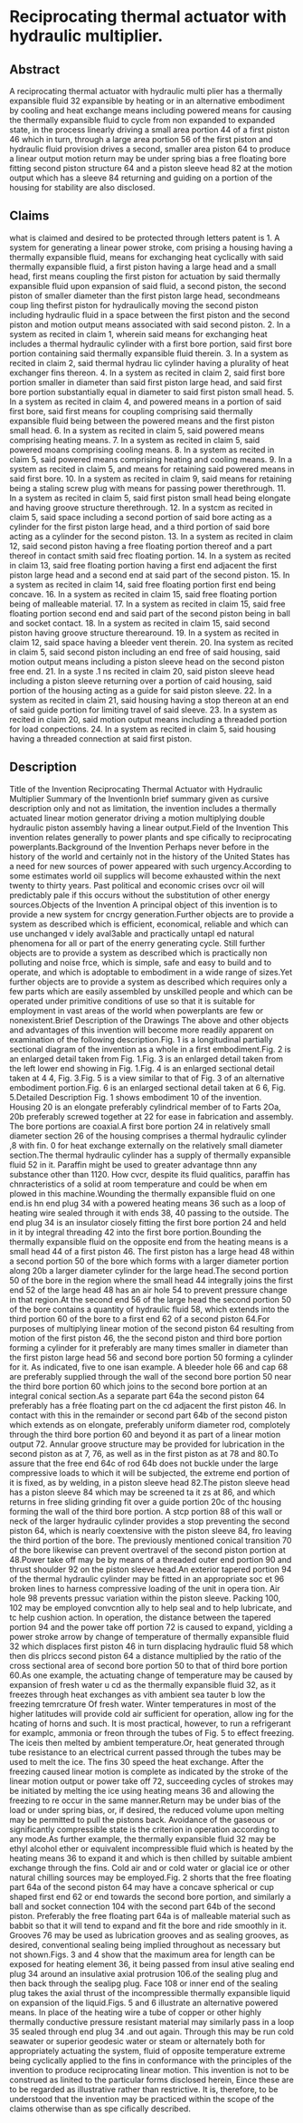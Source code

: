 # Reciprocating thermal actuator with hydraulic multiplier.

## Abstract
A reciprocating thermal actuator with hydraulic multi plier has a thermally expansible fluid 32 expansible by heating or in an alternative embodiment by cooling and heat exchange means including powered means for causing the thermally expansible fluid to cycle from non expanded to expanded state, in the process linearly driving a small area portion 44 of a first piston 46 which in turn, through a large area portion 56 of the first piston and hydraulic fluid provision drives a second, smaller area piston 64 to produce a linear output motion return may be under spring bias a free floating bore fitting second piston structure 64 and a piston sleeve head 82 at the motion output which has a sleeve 84 returning and guiding on a portion of the housing for stability are also disclosed.

## Claims
what is claimed and desired to be protected through letters patent is 1. A system for generating a linear power stroke, com prising a housing having a thermally expansible fluid, means for exchanging heat cyclically with said thermally expansible fluid, a first piston having a large head and a small head, first means coupling the first piston for actuation by said thermally expansible fluid upon expansion of said fluid, a second piston, the second piston of smaller diameter than the first piston large head, secondmeans coup ling thefirst piston for hydraulically moving the second piston including hydraulic fluid in a space between the first piston and the second piston and motion output means associated with said second piston. 2. In a system as recited in claim 1, wherein said means for exchanging heat includes a thermal hydraulic cylinder with a first bore portion, said first bore portion containing said thermally expansible fluid therein. 3. In a system as recited in claim 2, said thermal hydrau lic cylinder having a plurality of heat exchanger fins thereon. 4. In a system as recited in claim 2, said first bore portion smaller in diameter than said first piston large head, and said first bore portion substantially equal in diameter to said first piston small head. 5. In a system as recited in claim 4, and powered means in a portion of said first bore, said first means for coupling comprising said thermally expansible fluid being between the powered means and the first piston small head. 6. In a system as recited in claim 5, said powered means comprising heating means. 7. In a system as recited in claim 5, said powered moans comprising cooling means. 8. In a system as recited in claim 5, said powered means comprising heating and cooling means. 9. In a system as recited in claim 5, and means for retaining said powered means in said first bore. 10. In a system as recited in claim 9, said means for retaining being a staling screw plug with means for passing power therethrough. 11. In a system as recited in claim 5, said first piston small head being elongate and having groove structure therethrough. 12. In a systcm as recited in claim 5, said space including a second portion of said bore acting as a cylinder for the first piston large head, and a third portion of said bore acting as a cylinder for the second piston. 13. In a system as recited in claim 12, said second piston having a free floating portion thereof and a part thereof in contact smith said frec floating portion. 14. In a system as recited in claim 13, said free floating portion having a first end adjacent the first piston large head and a second end at said part of the second piston. 15. In a system as recited in claim 14, said free floating portion first end being concave. 16. In a system as recited in claim 15, said free floating portion being of malleable material. 17. In a system as recited in claim 15, said free floating portion second end and said part of the second piston being in ball and socket contact. 18. In a system as recited in claim 15, said second piston having groove structure therearound. 19. In a system as recited in claim 12, said space having a bleeder vent therein. 20. Ina system as recited in claim 5, said second piston including an end free of said housing, said motion output means including a piston sleeve head on the second piston free end. 21. In a syste .1 ns recited in claim 20, said piston sleeve head including a piston sleeve returning over a portion of caid housing, said portion of the housing acting as a guide for said piston sleeve. 22. In a system as recited in claim 21, said housing having a stop thereon at an end of said guide portion for limiting travel of said sleeve. 23. In a system as recited in claim 20, said motion output means including a threaded portion for load conpections. 24. In a system as recited in claim 5, said housing having a threaded connection at said first piston.

## Description
Title of the Invention Reciprocating Thermal Actuator with Hydraulic Multiplier Summary of the InventionIn brief summary given as cursive description only and not as limitation, the invention includes a thermally actuated linear motion generator driving a motion multiplying double hydraulic piston assembly having a linear output.Field of the Invention This invention relates generally to power plants and spe cifically to reciprocating powerplants.Background of the Invention Perhaps never before in the history of the world and certainly not in the history of the United States has a need for new sources of power appeared with such urgency.According to some estimates world oil supplics will become exhausted within the next twenty to thirty years. Past political and economic crises ovcr oil will predictably pale if this occurs without the substitution of other energy sources.Objects of the Invention A principal object of this invention is to provide a new system for cncrgy generation.Further objects are to provide a system as described which is efficient, economical, reliable and which can use unchanged v idely aval3able and practically untapl ed natural phenomena for all or part of the enerry generating cycle. Still further objects are to provide a system as described which is practically non polluting and noise frce, which is simple, safe and easy to build and to operate, and which is adoptable to embodiment in a wide range of sizes.Yet further objects are to provide a system as described which requires only a few parts which are easily assembled by unskilled people and which can be operated under primitive conditions of use so that it is suitable for employment in vast areas of the world when powerplants are few or nonexistent.Brief Description of the Drawings The above and other objects and advantages of this invention will become more readily apparent on examination of the following description.Fig. 1 is a longitudinal partially sectional diagram of the invention as a whole in a first embodiment.Fig. 2 is an enlarged detail taken from Fig. 1.Fig. 3 is an enlarged detail taken from the left lower end showing in Fig. 1.Fig. 4 is an enlarged sectional detail taken at 4 4, Fig. 3.Fig. 5 is a view similar to that of Fig. 3 of an alternative embodiment portion.Fig. 6 is an enlarged sectional detail taken at 6 6, Fig. 5.Detailed Description Fig. 1 shows embodiment 10 of the invention. Housing 20 is an elongate preferably cylindrical member of to Farts 2Oa, 20b preferably screwed together at 22 for ease in fabrication and assembly. The bore portions are coaxial.A first bore portion 24 in relatively small diameter section 26 of the housing comprises a thermal hydraulic cylinder ,8 with fin. 0 for heat exchange externally on the relatively small diameter section.The thermal hydraulic cylinder has a supply of thermally expansible fluid 52 in it. Paraffin might be used to greater advantage thnn any substance other than 1120. How cvcr, despite its fluid qualitics, paraffin has chnracteristics of a solid at room temperature and could be when em plowed in this machine.Wounding the thermally expansible fluid on one end.is hn end plug 34 with a powered heating means 36 such as a loop of heating wire sealed through it with ends 38, 40 passing to the outside. The end plug 34 is an insulator ciosely fitting the first bore portion 24 and held in it by integral threading 42 into the first bore portion.Bounding the thermally expansible fluid on the opposite end from the heating means is a small head 44 of a first piston 46. The first piston has a large head 48 within a second portion 50 of the bore which forms with a larger diameter portion along 20b a larger diameter cylinder for the large head.The second portion 50 of the bore in the region where the small head 44 integrally joins the first end 52 of the large head 48 has an air hole 54 to prevent pressure change in that region.At the second end 56 of the large head the second portion 50 of the bore contains a quantity of hydraulic fluid 58, which extends into the third portion 60 of the bore to a first end 62 of a second piston 64.For purposes of multiplying linear motion of the second piston 64 resulting from motion of the first piston 46, the the second piston and third bore portion forming a cylinder for it preferably are many times smaller in diameter than the first piston large head 56 and second bore portion 50 forming a cylinder for it. As indicated, five to one isan example. A bleeder hole 66 and cap 68 are preferably supplied through the wall of the second bore portion 50 near the third bore portion 60 which joins to the second bore portion at an integral conical section.As a separate part 64a the second piston 64 preferably has a frée floating part on the cd adjacent the first piston 46. In contact with this in the remainder or second part 64b of the second piston which extends as on elongate, preferably uniform diameter rod, complotely through the third bore portion 60 and beyond it as part of a linear motion output 72. Annular groove structure may be provided for lubrication in the second piston as at 7, 76, as well as in the first piston as at 78 and 80.To assure that the free end 64c of rod 64b does not buckle under the large compressive loads to which it will be subjected, the extreme end portion of it is fixed, as by welding, in a piston sleeve head 82.The piston sleeve head has a piston sleeve 84 which may be screened ta it zs at 86, and which returns in free sliding grinding fit over a guide portion 20c of thc housing forming the wall of the third bore portion. A stcp portion 88 of this wall or neck of the larger hydraulic cylinder provides a stop preventing the second piston 64, which is nearly coextensive with the piston sleeve 84, fro leaving the third portion of the bore. The previously mentioned conical transition 70 of the bore likewise can prevent overtravel of the second piston portion at 48.Power take off may be by means of a threaded outer end portion 90 and thrust shoulder 92 on the piston sleeve head.An exterior tapered portion 94 of the thermal hydraulic cylinder may be fitted in an appropriate soc et 96 broken lines to harness compressive loading of the unit in opera tion. Air hole 98 prevents pressuc variation within the piston sleeve. Packing 100, 102 may be employed convcntion ally to help seal and to help lubricate, and tc help cushion action. In operation, the distance between the tapered portion 94 and the power take off portion 72 is caused to expand, yiclding a power stroke arrow by change of temperature of thermally expansible fluid 32 which displaces first piston 46 in turn displacing hydraulic fluid 58 which then dis plriccs second piston 64 a distance multiplied by the ratio of the cross sectional area of second bore portion 50 to that of third bore portion 60.As one example, the actuating change of temperature may be caused by expansion of fresh water u cd as the thermally expansible fluid 32, as it freezes through heat exchanges as vith ambient sea tauter b low the freezing temrcrature Of fresh water. Winter temperatures in most of the higher latitudes will provide cold air sufficient for operation, allow ing for the hcating of horns and such. It is most practical, however, to run a refrigerant for examplc, ammonia or freon through the tubes of Fig. 5 to effect freezing. The iceis then melted by ambient temperature.Or, heat generated through tube resistance to an electrical current passed through the tubes may be used to melt the ice. The fins 30 speed the heat exchange. After the freezing caused linear motion is complete as indicated by the stroke of the linear motion output or power take off 72, succeeding cycles of strokes may be initiated by melting the ice using heating means 36 and allowing the freezing to re occur in the same manner.Return may be under bias of the load or under spring bias, or, if desired, the reduced volume upon melting may be permitted to pull the pistons back. Avoidance of the gaseous or significantly compressible state is the criterion in operation according to any mode.As further example, the thermally expansible fluid 32 may be ethyl alcohol ether or equivalent incompressible fluid which is heated by the heating means 36 to expand it and which is then chilled by suitable ambient exchange through the fins. Cold air and or cold water or glacial ice or other natural chilling sources may be employed.Fig. 2 shorts that the free floating part 64a of the second piston 64 may have a concave spherical or cup shaped first end 62 or end towards the second bore portion, and similarly a ball and socket connection 104 with the second part 64b of the second piston. Preferably the free floating part 64a is of malleable material such as babbit so that it will tend to expand and fit the bore and ride smoothly in it. Grooves 76 may be used as lubrication grooves and as sealing grooves, as desired, conventional sealing being implied throughout as necessary but not shown.Figs. 3 and 4 show that the maximum area for length can be exposed for heating element 36, it being passed from insul ative sealing end plug 34 around an insulative axial protrusion 106.of the sealing plug and then back through the sealipg plug. Face 108 or inner end of the sealing plug takes the axial thrust of the incompressible thermally expansible liquid on expansion of the liquid.Figs. 5 and 6 illustrate an alternative powered means. In place of the heating wire a tube of copper or other highly thermally conductive pressure resistant material may similarly pass in a loop 35 sealed through end plug 34 .and out again. Through this may be run cold seawater or superior geodesic water or steam or alternately both for appropriately actuating the system, fluid of opposite temperature extreme being cyclically applied to the fins in conformance with the principles of the invention to produce reciprocating linear motion. This invention is not to be construed as linited to the particular forms disclosed herein, Eince these are to be regarded as illustrative rather than restrictive. It is, therefore, to be understood that the invention may be practiced within the scope of the claims otherwise than as spe cifically described.